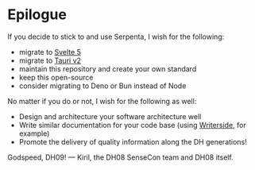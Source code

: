 # Epilogue

If you decide to stick to and use Serpenta, I wish for the following:

-   migrate to [Svelte 5](https://svelte.dev/blog/svelte-5-release-candidate)
-   migrate to [Tauri v2](https://v2.tauri.app/blog/tauri-2-0-0-release-candidate/)
-   maintain this repository and create your own standard
-   keep this open-source
-   consider migrating to Deno or Bun instead of Node

No matter if you do or not, I wish for the following as well:

-   Design and architecture your software architecture well
-   Write similar documentation for your code base (using
    [Writerside](https://www.jetbrains.com/help/writerside/discover-writerside.html), for example)
-   Promote the delivery of quality information along the DH generations!

Godspeed, DH09! — Kiril, the DH08 SenseCon team and DH08 itself. 
